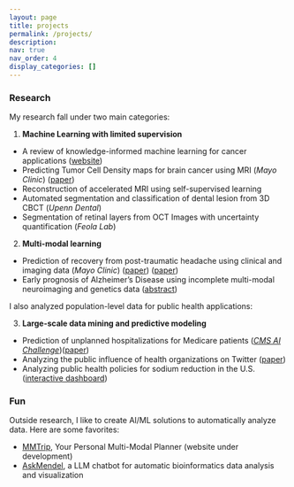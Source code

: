 ```yaml
---
layout: page
title: projects
permalink: /projects/
description: 
nav: true
nav_order: 4
display_categories: []
---
```


### Research 

My research fall under two main categories:

1. **Machine Learning with limited supervision**
- A review of knowledge-informed machine learning for cancer applications ([website](https://lingchm.github.io/kinformed-machine-learning-cancer/))
- Predicting Tumor Cell Density maps for brain cancer using MRI (*Mayo Clinic*) ([paper](https://ieeexplore.ieee.org/abstract/document/10292790))
- Reconstruction of accelerated MRI using self-supervised learning 
- Automated segmentation and classification of dental lesion from 3D CBCT (*Upenn Dental*)
- Segmentation of retinal layers from OCT Images with uncertainty quantification (*Feola Lab*)
  
2. **Multi-modal learning**
- Prediction of recovery from post-traumatic headache using clinical and imaging data (*Mayo Clinic*) ([paper](https://headachejournal.onlinelibrary.wiley.com/doi/abs/10.1111/head.14450)) ([paper](https://journals.sagepub.com/doi/full/10.1177/03331024231172736)) 
- Early prognosis of Alzheimer’s Disease using incomplete multi-modal neuroimaging and genetics data ([abstract](https://alz-journals.onlinelibrary.wiley.com/doi/abs/10.1002/alz.078606)) 

I also analyzed population-level data for public health applications: 

3. **Large-scale data mining and predictive modeling**
- Prediction of unplanned hospitalizations for Medicare patients ([*CMS AI Challenge*](https://www.cms.gov/priorities/innovation/innovation-models/artificial-intelligence-health-outcomes-challenge))([paper](https://link.springer.com/chapter/10.1007/978-3-030-75166-1_34))
- Analyzing the public influence of health organizations on Twitter ([paper](https://www.jmir.org/2023/1/e45897/))
- Analyzing public health policies for sodium reduction in the U.S. ([interactive dashboard](https://us-sodium-policies.shinyapps.io/Rshiny/))


### Fun 

Outside research, I like to create AI/ML solutions to automatically analyze data. Here are some favorites:

- [MMTrip](https://youtu.be/g0p3DScMEJs), Your Personal Multi-Modal Planner (website under development)
- [AskMendel](https://askmendel.ai/), a LLM chatbot for automatic bioinformatics data analysis and visualization 




<!-- pages/projects.md -->
<!--
<div class="projects">
{%- if site.enable_project_categories and page.display_categories %}
  {%- for category in page.display_categories %}
  <h2 class="category">{{ category }}</h2>
  {%- assign categorized_projects = site.projects | where: "category", category -%}
  {%- assign sorted_projects = categorized_projects | sort: "importance" %}
  
  {% if page.horizontal -%}
  <div class="container">
    <div class="row row-cols-2">
    {%- for project in sorted_projects -%}
      {% include projects_horizontal.html %}
    {%- endfor %}
    </div>
  </div>
  {%- else -%}
  <div class="grid">
    {%- for project in sorted_projects -%}
      {% include projects.html %}
    {%- endfor %}
  </div>
  {%- endif -%}
  {% endfor %}

{%- else -%}
  {%- assign sorted_projects = site.projects | sort: "importance" -%}
  
  {% if page.horizontal -%}
  <div class="container">
    <div class="row row-cols-2">
    {%- for project in sorted_projects -%}
      {% include projects_horizontal.html %}
    {%- endfor %}
    </div>
  </div>
  {%- else -%}
  <div class="grid">
    {%- for project in sorted_projects -%}
      {% include projects.html %}
    {%- endfor %}
  </div>
  {%- endif -%}
{%- endif -%}
</div>

-->